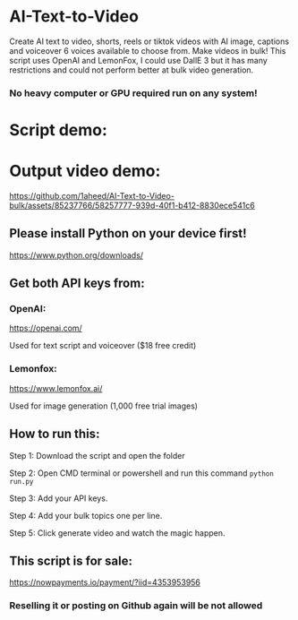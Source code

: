# AI-Text-to-Video
Create AI text to video, shorts, reels or tiktok videos with AI image, captions and voiceover 6 voices available to choose from. Make videos in bulk! This script uses OpenAI and LemonFox, I could use DallE 3 but it has many restrictions and could not perform better at bulk video generation.
### No heavy computer or GPU required run on any system!

# Script demo:


# Output video demo:
https://github.com/1aheed/AI-Text-to-Video-bulk/assets/85237766/58257777-939d-40f1-b412-8830ece541c6

## Please install Python on your device first!
https://www.python.org/downloads/

## Get both API keys from:

### OpenAI:
https://openai.com/

Used for text script and voiceover ($18 free credit)

### Lemonfox:
https://www.lemonfox.ai/

Used for image generation (1,000 free trial images)

## How to run this:

Step 1: Download the script and open the folder

Step 2: Open CMD terminal or powershell and run this command `python run.py`

Step 3: Add your API keys.

Step 4: Add your bulk topics one per line.

Step 5: Click generate video and watch the magic happen.

## This script is for sale:
https://nowpayments.io/payment/?iid=4353953956

### Reselling it or posting on Github again will be not allowed
